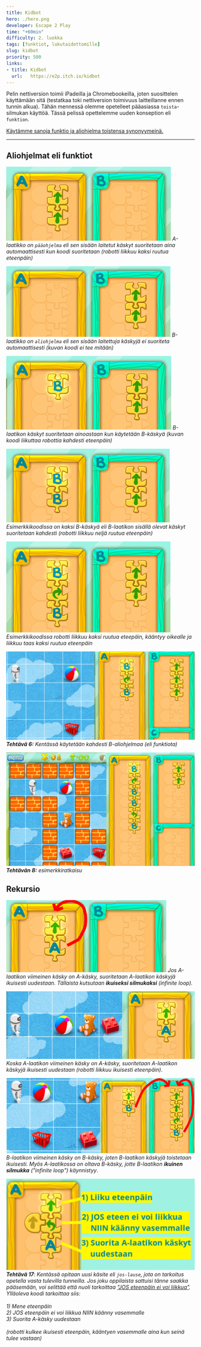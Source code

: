 ```yaml
---
title: Kidbot
hero: ./hero.png
developer: Escape 2 Play
time: "+60min"
difficulty: 2. luokka
tags: [funktiot, lukutaidottomille]
slug: kidbot
priority: 500
links:
- title: Kidbot
  url:   https://e2p.itch.io/kidbot
---
```


<!--
- title: iPad/iPhone (maksullinen)
  url:   https://apps.apple.com/us/app.-start/id1090682359
-->

Pelin nettiversion toimii iPadeilla ja Chromebookeilla, joten suosittelen käyttämään sitä (testatkaa toki nettiversion toimivuus laitteillanne ennen tunnin alkua). Tähän mennessä olemme opetelleet pääasiassa `toista`-silmukan käyttöä. Tässä pelissä opettelemme uuden konseption eli `funktion`.

<u>Käytämme sanoja funktio ja aliohjelma toistensa synonyymeinä.</u>

---

## Aliohjelmat eli funktiot

![](./paaohjelma.png)
*A-laatikko on `pääohjelma` eli sen sisään laitetut käskyt suoritetaan aina automaattisesti kun koodi suoritetaan (robotti liikkuu kaksi ruutua eteenpäin)*

![](./aliohjelma.png)
*B-laatikko on `aliohjelma` eli sen sisään laitettuja käskyjä ei suoriteta automaattisesti (kuvan koodi ei tee mitään)*

![](./aliohjelmakutsu.png)
*B-laatikon käskyt suoritetaan ainoastaan kun käytetään B-käskyä (kuvan koodi liikuttaa robottia kahdesti eteenpäin)*

![](./aliohjelmakutsu2.png)
*Esimerkkikoodissa on kaksi B-käskyä eli B-laatikon sisällä olevat käskyt suoritetaan kahdesti (robotti liikkuu neljä ruutua eteenpäin)*

![](./eteen_kaanny_eteen.png)
*Esimerkkikoodissa robotti liikkuu kaksi ruutua eteepäin, kääntyy oikealle ja liikkuu taas kaksi ruutua eteenpäin*

![](./funktio.png)
***Tehtävä 6:** Kentässä käytetään kahdesti B-aliohjelmaa (eli funktiota)*

![](./funktio2.png)
***Tehtävän 8:** esimerkkiratkaisu*

## Rekursio
![](./rekursio.png)
*Jos A-laatikon viimeinen käsky on A-käsky, suoritetaan A-laatikon käskyjä ikuisesti uudestaan. Tällaista kutsutaan **ikuiseksi silmukaksi** *(infinite loop)*.*

![](./rekursiokentta.jpg)
*Koska A-laatikon viimeinen käsky on A-käsky, suoritetaan A-laatikon käskyjä ikuisesti uudestaan (robotti liikkuu ikuisesti eteenpäin)*.

![](./rekursiokentta2.png)
*B-laatikon viimeinen käsky on B-käsky, joten B-laatikon käskyjä toistetaan ikuisesti. Myös A-laatikossa on oltava B-käsky, jotte B-laatikon **ikuinen silmukka** *("infinite loop")* käynnistyy*.

![](./jos-lause.png)
***Tehtävä 17**: Kentässä opitaan uusi käsite eli `jos-lause`, jota on tarkoitus opetella vasta tulevilla tunneilla. Jos joku oppilaista sattuisi tänne saakka pääsemään, voi selittää että nuoli tarkoittaa <u>"JOS eteenpäin ei voi liikkua"</u>. Ylläoleva koodi tarkoittaa siis: </br></br> 1) Mene eteenpäin </br> 2) JOS eteenpäin ei voi liikkua NIIN käänny vasemmalle </br> 3) Suorita A-käsky uudestaan </br></br> (robotti kulkee ikuisesti eteenpäin, kääntyen vasemmalle aina kun seinä tulee vastaan)*


<!--
> **Funktion määritelmä**
>
> Tässä pelissä laatikot ovat aliohjelman (eli funktion) määritelmiä. Niiden sisälle laitetut määrittämät mitä tapahtuu kun esim. A-käskyä käytetään.
>
> A-laatikko on `funktion määritelmä` (laatikon sisälle laitettavilla käskyillä määritellään mitä funktion halutaan tekevän).
>
> A-käsky  on `funktiokutsu`. Se suorittaa kaikki `funktiomääritelmän` sisällä olevat käskyt
-->

<!--
- Funktiot
- Rekursio
- Rekursiosilmukka
- "Ruvetaanpas koodaamaan" => "Oho meiltä loppuu tila" => "Tehdään tilaa siirtämällä käskyt B-laatikkoon" => *Oho mitään ei tapahdu kun suoritetaan peli* => "Ainoastaan A-laatikon koodi suoritetaan automaattisesti, jotta B-laatikon koodi suoritetaan meidän on käytettävä B-käskyä"

- Web-versio toimii mobiililaitteillakin, iOS-versio on maksullinen
- Pelatkaa niin paljon mitä yhdellä tunnilla ehditte
-->
